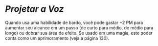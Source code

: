 # *Projetar a Voz*

Quando usa uma habilidade de bardo, você pode gastar +2 PM para aumentar seu alcance em um passo (de curto para médio, de médio para longo) ou dobrar sua área de efeito. Se usado em uma magia, este poder conta como um aprimoramento (veja a página 130).